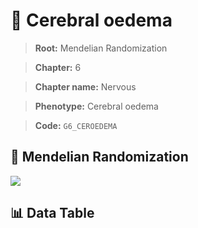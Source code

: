 # 🧪 Cerebral oedema

> **Root:** Mendelian Randomization

> **Chapter:** 6  

> **Chapter name:** Nervous

> **Phenotype:** Cerebral oedema  

> **Code:** `G6_CEROEDEMA`

## 🧬 Mendelian Randomization  

<img src="/MR/Figures/Forward/G6_CEROEDEMA.png"/>

## 📊 Data Table

<CsvTableMRF src="/public/MR/Data/Forward/G6_CEROEDEMA.csv"/>
